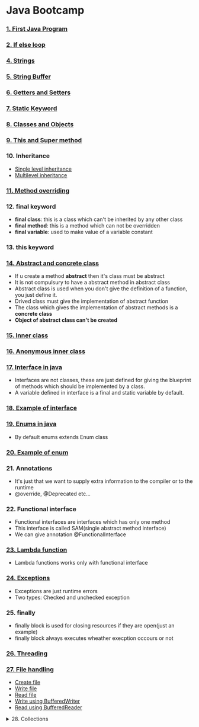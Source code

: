 # Java Bootcamp
### [1. First Java Program](https://github.com/3Rishabh3/JavaBootcamp/blob/master/src/basics/FirstJavaProgram.java)
### [2. If else loop](https://github.com/3Rishabh3/JavaBootcamp/blob/master/src/basics/IfElseLoop.java)
### [4. Strings](https://github.com/3Rishabh3/JavaBootcamp/blob/master/src/basics/Strings.java)
### [5. String Buffer](https://github.com/3Rishabh3/JavaBootcamp/blob/master/src/basics/StringBufferInJava.java)
### [6. Getters and Setters](https://github.com/3Rishabh3/JavaBootcamp/blob/master/src/basics/GettersAndSetters.java)
### [7. Static Keyword](https://github.com/3Rishabh3/JavaBootcamp/blob/master/src/basics/StaticKeyword.java)
### [8. Classes and Objects](https://github.com/3Rishabh3/JavaBootcamp/blob/master/src/basics/ClassesAndObjects.java)
### [9. This and Super method](https://github.com/3Rishabh3/JavaBootcamp/blob/master/src/basics/ThisAndSuperMethod.java)
### 10. Inheritance
- [Single level inheritance](https://github.com/3Rishabh3/JavaBootcamp/tree/master/src/basics/inheritance/singleLevelInheritance)
- [Multilevel inheritance](https://github.com/3Rishabh3/JavaBootcamp/tree/master/src/basics/inheritance/multiLevelInheritance)
### [11. Method overriding](https://github.com/3Rishabh3/JavaBootcamp/blob/master/src/basics/MethodOverriding.java)
### 12. final keyword
- **final class**: this is a class which can't be inherited by any other class
- **final method**: this is a method which can not be overridden
- **final variable**: used to make value of a variable constant
### 13. this keyword
### [14. Abstract and concrete class](https://github.com/3Rishabh3/JavaBootcamp/blob/master/src/basics/AbstractClass.java)
- If u create a method **abstract** then it's class must be abstract
- It is not compulsury to have a abstract method in abstract class
- Abstract class is used when you don't give the definition of a function, you just define it.
- Drived class must give the implementation of abstract function
- The class which gives the implementation of abstract methods is a **concrete class**
- **Object of abstract class can't be created**
### [15. Inner class](https://github.com/3Rishabh3/JavaBootcamp/blob/master/src/basics/InnerClass.java)
### [16. Anonymous inner class](https://github.com/3Rishabh3/JavaBootcamp/blob/master/src/basics/AnonymousInnerClass.java)
### [17. Interface in java](https://github.com/3Rishabh3/JavaBootcamp/blob/master/src/basics/Interface.java)
- Interfaces are not classes, these are just defined for giving the blueprint of methods which should be implemented by a class.
- A variable defined in interface is a final and static variable by default.
### [18. Example of interface](https://github.com/3Rishabh3/JavaBootcamp/blob/master/src/basics/InterfaceExample.java)
### [19. Enums in java](https://github.com/3Rishabh3/JavaBootcamp/blob/master/src/basics/Enums.java)
- By default enums extends Enum class
### [20. Example of enum](https://github.com/3Rishabh3/JavaBootcamp/blob/master/src/basics/EnumExample.java)
### 21. Annotations
- It's just that we want to supply extra information to the compiler or to the runtime
- @override, @Deprecated etc...
### 22. Functional interface
- Functional interfaces are interfaces which has only one method
- This interface is called SAM(single abstract method interface)
- We can give annotation @FunctionalInterface
### [23. Lambda function](https://github.com/3Rishabh3/JavaBootcamp/blob/master/src/basics/LambdaFunction.java)
- Lambda functions works only with functional interface
### [24. Exceptions](https://github.com/3Rishabh3/JavaBootcamp/blob/master/src/basics/ExceptionHandling.java)
- Exceptions are just runtime errors
- Two types: Checked and unchecked exception
### 25. finally
- finally block is used for closing resources if they are open(just an example)
- finally block always executes wheather execption occours or not
### [26. Threading](https://github.com/3Rishabh3/JavaBootcamp/blob/master/src/basics/Threading.java)
### [27. File handling](https://github.com/3Rishabh3/JavaBootcamp/tree/master/src/basics/filehandling)
- [Create file](https://github.com/3Rishabh3/JavaBootcamp/blob/master/src/basics/filehandling/CreateFileAndDirectory.java)
- [Write file](https://github.com/3Rishabh3/JavaBootcamp/blob/master/src/basics/filehandling/WriteFile.java)
- [Read file](https://github.com/3Rishabh3/JavaBootcamp/blob/master/src/basics/filehandling/ReadFile.java)
- [Write using BufferedWriter](https://github.com/3Rishabh3/JavaBootcamp/blob/master/src/basics/filehandling/WriteUsingBufferWriter.java)
- [Read using BufferedReader](https://github.com/3Rishabh3/JavaBootcamp/blob/master/src/basics/filehandling/ReadUsingBufferReader.java)
<details><summary>28. Collections</summary>
  [List](https://github.com/3Rishabh3/JavaBootcamp/tree/master/src/basics/collections/listinterface)
  [Map](https://github.com/3Rishabh3/JavaBootcamp/tree/master/src/basics/collections/mapinterface)<br>
  [Queue](https://github.com/3Rishabh3/JavaBootcamp/tree/master/src/basics/collections/queueinterface)<br>
  [Set](https://github.com/3Rishabh3/JavaBootcamp/tree/master/src/basics/collections/setinterface)<br>
</details>
